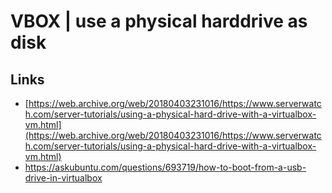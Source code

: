 # VBOX \| use a physical harddrive as disk

## Links

* [https://web.archive.org/web/20180403231016/https://www.serverwatch.com/server-tutorials/using-a-physical-hard-drive-with-a-virtualbox-vm.html](https://web.archive.org/web/20180403231016/https://www.serverwatch.com/server-tutorials/using-a-physical-hard-drive-with-a-virtualbox-vm.html)
* https://askubuntu.com/questions/693719/how-to-boot-from-a-usb-drive-in-virtualbox



